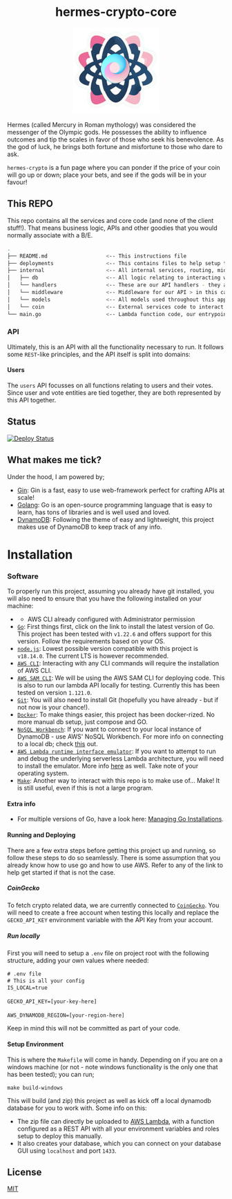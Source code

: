 <h1 align="center"> hermes-crypto-core</h1>
<p align="center"><img alt="hermes-crypto-core" src="./assets/hermes-crypto-logo.svg" width="200"></p>

Hermes (called Mercury in Roman mythology) was considered the messenger of the Olympic gods. He possesses the ability to influence outcomes and tip the scales in favor of those who seek his benevolence. As the god of luck, he brings both fortune and misfortune to those who dare to ask.

`hermes-crypto` is a fun page where you can ponder if the price of your coin will go up or down; place your bets, and see if the gods will be in your favour!

## This REPO
This repo contains all the services and core code (and none of the client stuff!). That means business logic, APIs and other goodies that you would normally associate with a B/E.

```bash
.
├── README.md                   <-- This instructions file
├── deployments                 <-- This contains files to help setup the environment and database locally.
├── internal                    <-- All internal services, routing, middleware, dbs etc
│   ├── db                      <-- All logic relating to interacting with the underlying database
│   └── handlers                <-- These are our API handlers - they are the glue that keeps things together
│   └── middleware              <-- Middleware for our API > in this case error handling
│   └── models                  <-- All models used throughout this app
│   └── coin                    <-- External services code to interact with Gecko Coin
└── main.go                     <-- Lambda function code, our entrypoint
```

### API
Ultimately, this is an API with all the functionality necessary to run. It follows some `REST`-like principles, and the API itself is split into domains:

#### Users
The `users` API focusses on all functions relating to users and their votes. Since user and vote entities are tied together, they are both represented by this API together.

## Status

[![Deploy Status](https://github.com/svbygoibear/hermes-crypto-core/actions/workflows/deploy-to-lambda.yaml/badge.svg?branch=main)]()


## What makes me tick?

Under the hood, I am powered by;

-   [Gin](https://gin-gonic.com/): Gin is a fast, easy to use web-framework perfect for crafting APIs at scale!
-   [Golang](https://go.dev/): Go is an open-source programming language that is easy to learn, has tons of libraries and is well used and loved.
-   [DynamoDB](https://aws.amazon.com/pm/dynamodb): Following the theme of easy and lightweight, this project makes use of  DynamoDB to keep track of any info.

# Installation

### Software

To properly run this project, assuming you already have git installed, you will also need to ensure that you have the following installed on your machine:

-  * AWS CLI already configured with Administrator permission
-   [`Go`](https://go.dev/doc/install): First things first, click on the link to install the latest version of Go. This project has been tested with `v1.22.6` and offers support for this version. Follow the requirements based on your OS.
-   [`node.js`](https://nodejs.org/en): Lowest possible version compatible with this project is `v18.14.0`. The current LTS is however recommended.
-   [`AWS CLI`](https://docs.aws.amazon.com/cli/latest/userguide/getting-started-install.html): Interacting with any CLI commands will require the installation of AWS CLI.
-   [`AWS SAM CLI`](https://docs.aws.amazon.com/serverless-application-model/latest/developerguide/install-sam-cli.html): We will be using the AWS SAM CLI for deploying code. This is also to run our lambda API locally for testing. Currently this has been tested on version `1.121.0`.
-   [`Git`](https://git-scm.com/book/en/v2/Getting-Started-Installing-Git): You will also need to install Git (hopefully you have already - but if not now is your chance!).
-   [`Docker`](https://www.docker.com/): To make things easier, this project has been docker-rized. No more manual db setup, just compose and GO. 
-   [`NoSQL Workbench`](https://docs.aws.amazon.com/amazondynamodb/latest/developerguide/workbench.html): If you want to connect to your local instance of DynamoDB - use AWS' NoSQL Workbench. For more info on connecting to a local db; check [this](https://medium.com/@bthiban/running-dynamodb-locally-using-docker-68c8bbed29fa) out.
-   [`AWS Lambda runtime interface emulator`](https://docs.aws.amazon.com/lambda/latest/dg/go-image.html#go-image-provided): If you want to attempt to run and debug the underlying serverless Lambda architecture, you will need to install the emulator. More info [here](https://github.com/aws/aws-lambda-runtime-interface-emulator?tab=readme-ov-file#installing) as well. Take note of your operating system.
-   [`Make`](https://makefiletutorial.com/): Another way to interact with this repo is to make use of... Make! It is still useful, even if this is not a large program.


#### Extra info
- For multiple versions of Go, have a look here: [Managing Go Installations](https://go.dev/doc/manage-install).

#### Running and Deploying
There are a few extra steps before getting this project up and running, so follow these steps to do so seamlessly. There is some assumption that you already know how to use go and how to use AWS. Refer to any of the link to help get started if that is not the case.

##### CoinGecko
To fetch crypto related data, we are currently connected to [`CoinGecko`](https://www.coingecko.com/). You will need to create a free account when testing this locally and replace the `GECKO_API_KEY` environment variable with the API Key from your account.

##### Run locally
First you will need to setup a `.env` file on project root with the following structure, adding your own values where needed:
```
# .env file
# This is all your config
IS_LOCAL=true

GECKO_API_KEY=[your-key-here]

AWS_DYNAMODB_REGION=[your-region-here]
```
Keep in mind this will not be committed as part of your code.

#### Setup Environment
This is where the `Makefile` will come in handy. Depending on if you are on a windows machine (or not - note windows functionality is the only one that has been tested); you can run;
```
make build-windows
```
This will build (and zip) this project as well as kick off a local dynamodb database for you to work with. Some info on this:
- The zip file can directly be uploaded to [AWS Lambda](https://aws.amazon.com/pm/lambda), with a function configured as a REST API with all your environment variables and roles setup to deploy this manually.
- It also creates your database, which you can connect on your database GUI using `localhost` and port `1433`.


## License

[MIT](https://choosealicense.com/licenses/mit/)

